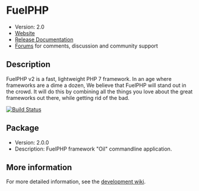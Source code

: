 # FuelPHP

* Version: 2.0
* [Website](http://fuelphp.org/)
* [Release Documentation](http://docs.fuelphp.org)
* [Forums](http://fuelphp.com/forums) for comments, discussion and community support

## Description

FuelPHP v2 is a fast, lightweight PHP 7 framework. In an age where frameworks are a dime a dozen, We believe that FuelPHP will stand out in the crowd.  It will do this by combining all the things you love about the great frameworks out there, while getting rid of the bad.

[![Build Status](https://travis-ci.org/fuelphp/oil.png?branch=master)](https://travis-ci.org/fuelphp/oil)

## Package

* Version: 2.0.0
* Description: FuelPHP framework "Oil" commandline application.

## More information

For more detailed information, see the [development wiki](https://github.com/fuelphp/fuelphp/wiki).
